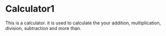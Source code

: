 # Calculator1
This is a calculator. it is used to calculate the your addition, multiplication, division, subtraction and more than. 
